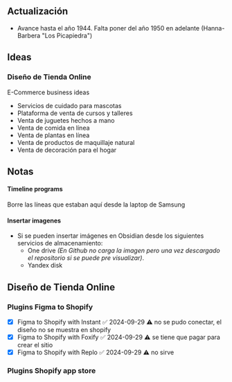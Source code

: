 ## Actualización

- Avance hasta el año 1944. Falta poner del año 1950 en adelante (Hanna-Barbera "Los Picapiedra")

## Ideas

### Diseño de Tienda Online

E-Commerce business ideas
- Servicios de cuidado para mascotas
- Plataforma de venta de cursos y talleres
- Venta de juguetes hechos a mano
- Venta de comida en línea
- Venta de plantas en línea
- Venta de productos de maquillaje natural
- Venta de decoración para el hogar

## Notas

#### Timeline programs

Borre las líneas que estaban aquí desde la laptop de Samsung

#### Insertar imagenes
- Si se pueden insertar imágenes en Obsidian desde los siguientes servicios de almacenamiento:
	- One drive _(En Github no carga la imagen pero una vez descargado el repositorio si se puede pre visualizar)_.
	- Yandex disk

## Diseño de Tienda Online

### Plugins Figma to Shopify

- [x] Figma to Shopify with Instant ✅ 2024-09-29 ⚠️ no se pudo conectar, el diseño no se muestra en shopify
- [x] Figma to Shopify with Foxify ✅ 2024-09-29 ⚠️ se tiene que pagar para crear el sitio
- [x] Figma to Shopify with Replo ✅ 2024-09-29 ⚠️ no sirve

### Plugins Shopify app store

